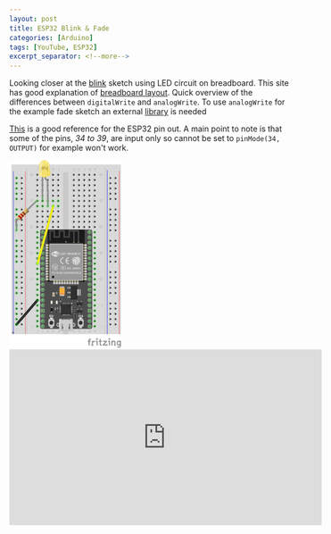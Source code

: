 ```yaml
---
layout: post
title: ESP32 Blink & Fade
categories: [Arduino]
tags: [YouTube, ESP32]
excerpt_separator: <!--more-->
---
```


Looking closer at the [blink][4] sketch using LED circuit on breadboard.  This site has good explanation
of [breadboard layout][5]. Quick overview of the differences between `digitalWrite` 
and `analogWrite`. To use `analogWrite` for the example fade sketch an external [library][2] is needed

[This][1] is a good reference for the ESP32 pin out.  A main point to note is
 that some of the pins, *34 to 39*, are input only so cannot be set to `pinMode(34, OUTPUT)` for example
won't work.

<img src="/sketches/Blink/Blink.png" alt="LED Circuit" width="200" />

 <!--more-->
 
<iframe width="560" height="315" src="https://www.youtube.com/embed/VaFTmUmr8GY" frameborder="0" allow="accelerometer; autoplay; encrypted-media; gyroscope; picture-in-picture" allowfullscreen></iframe>

[1]: https://randomnerdtutorials.com/esp32-pinout-reference-gpios/
[2]: https://github.com/ERROPiX/ESP32_AnalogWrite
[4]: https://www.arduino.cc/en/tutorial/blink
[5]: https://computers.tutsplus.com/tutorials/how-to-use-a-breadboard-and-build-a-led-circuit--mac-54746